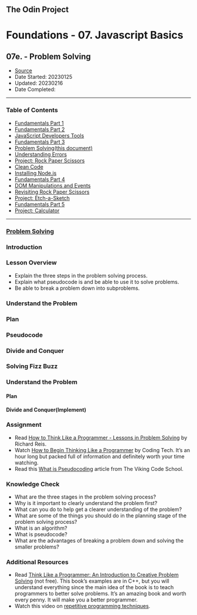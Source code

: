 ## The Odin Project

# Foundations - 07. Javascript Basics
## 07e. - Problem Solving

  - [Source](https://www.theodinproject.com/paths/foundations/courses/foundations)
  - Date Started: 20230125
  - Updated: 20230216
  - Date Completed:
---

### Table of Contents

  - [Fundamentals Part 1](07a_fundamentals_pt1.md)
  - [Fundamentals Part 2](07b_fundamentals_pt2.md)
  - [JavaScript Developers Tools](07c_javascript_developers_tools.md)
  - [Fundamentals Part 3](07d_fundamentals_pt3.md)
  - [Problem Solving(this document)](07e_problem_solving.md)
  - [Understanding Errors](07f_understanding_errors.md)
  - [Project: Rock Paper Scissors](07g_Project_Rock_Paper_Scissors.md)
  - [Clean Code](07h_clean_code.md)
  - [Installing Node.js](07i_installing_nodejs.md)
  - [Fundamentals Part 4](07j_fundamentals_pt4.md)
  - [DOM Manipulations and Events](07k_dom_manipulation_and_events.md)
  - [Revisiting Rock Paper Scissors](07l_revisiting_rock_paper_scissors.md)
  - [Project: Etch-a-Sketch](07m_Project_Etch-a-Sketch.md)
  - [Fundamentals Part 5](07n_fundamentals_pt5.md)
  - [Project: Calculator](07o_Project_Calculator.md)

---
### [Problem Solving](https://www.theodinproject.com/lessons/foundations-problem-solving)


### Introduction
### Lesson Overview

  - Explain the three steps in the problem solving process.
  - Explain what pseudocode is and be able to use it to solve problems.
  - Be able to break a problem down into subproblems.

### Understand the Problem
### Plan
### Pseudocode
### Divide and Conquer
### Solving Fizz Buzz
### Understand the Problem
#### Plan
#### Divide and Conquer(Implement)

### Assignment

  - Read [How to Think Like a Programmer - Lessons in Problem Solving](https://www.freecodecamp.org/news/how-to-think-like-a-programmer-lessons-in-problem-solving-d1d8bf1de7d2/) by Richard Reis.
  - Watch [How to Begin Thinking Like a Programmer](https://www.youtube.com/watch?v=azcrPFhaY9k) by Coding Tech. It’s an hour long but packed full of information and definitely worth your time watching.
  - Read this [What is Pseudocoding](https://web.archive.org/web/20211229231605/https://www.vikingcodeschool.com/software-engineering-basics/what-is-pseudo-coding) article from The Viking Code School.


### Knowledge Check

  - What are the three stages in the problem solving process?
  - Why is it important to clearly understand the problem first?
  - What can you do to help get a clearer understanding of the problem?
  - What are some of the things you should do in the planning stage of the problem solving process?
  - What is an algorithm?
  - What is pseudocode?
  - What are the advantages of breaking a problem down and solving the smaller problems?

### Additional Resources

  - Read [Think Like a Programmer: An Introduction to Creative Problem Solving](https://www.amazon.com/Think-Like-Programmer-Introduction-Creative/dp/1593274246/ref=sr_1_3?ie=UTF8&qid=1540326000&sr=8-3&keywords=think+like+a+programmer) (not free). This book’s examples are in C++, but you will understand everything since the main idea of the book is to teach programmers to better solve problems. It’s an amazing book and worth every penny. It will make you a better programmer.
  - Watch this video on [repetitive programming techniques](https://ocw.mit.edu/courses/res-tll-004-stem-concept-videos-fall-2013/resources/basic-programming-techniques/).

